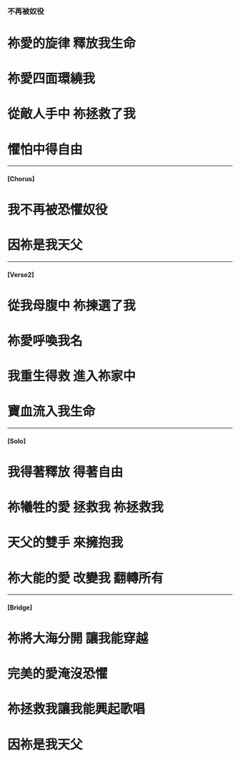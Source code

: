 ### 不再被奴役
# 祢愛的旋律 釋放我生命
# 祢愛四面環繞我
# 從敵人手中 祢拯救了我
# 懼怕中得自由

--- 

#### [Chorus]
# 我不再被恐懼奴役
# 因祢是我天父

--- 

#### [Verse2]
# 從我母腹中 祢揀選了我
# 祢愛呼喚我名 
# 我重生得救 進入祢家中
# 寶血流入我生命

---

#### [Solo]
# 我得著釋放 得著自由
# 祢犧牲的愛 拯救我 祢拯救我
# 天父的雙手 來擁抱我
# 祢大能的愛 改變我 翻轉所有

--- 

#### [Bridge]
# 祢將大海分開 讓我能穿越
# 完美的愛淹沒恐懼
# 祢拯救我讓我能興起歌唱
# 因祢是我天父
